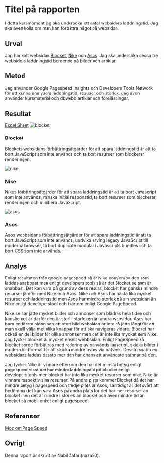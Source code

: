 Titel på rapporten
=======================

I detta kursmoment jag ska undersöka ett antal websidors laddningstid. Jag ska även kolla om man kan förbättra något på websidan.

Urval
-----------------------

Jag har valt websidan <a href="https://www.blocket.se">Blocket</a>, <a href="https://www.nike.com/se/en/">Nike</a> och <a href="https://www.asos.com">Asos</a>. Jag ska undersöka dessa tre websidors laddningstid beroende på  bilder och artiklar.


Metod
-----------------------

Jag använder Google Pagespeed Insights och Developers Tools Network för att kunna analysera laddningstid, resuser och storlek. Jag även använder kursmaterial och dbwebb artiklar och föreläsningar. 

Resultat
-----------------------

<a href="https://docs.google.com/spreadsheets/d/1TvBQZ8DZ91DeBqlQVKwyZeDoW939pDzWHU5SM33Sg94/edit?usp=sharing">Excel Sheet</a>
<img src="../assets/img/blocket.jpg" alt="blocket">


### Blocket

Blockets websidans förbättringsåtgärder för att spara laddningstid är att ta bort JavaScript som inte används och ta bort resurser som blockerar renderingen.

<img src="../assets/img/nike.jpg" alt="nike">


### Nike

Nikes förbttringsåtgärder för att spara laddningstid är att ta bort Javascript som inte används, minska initial responstid, ta bort resurser som blockerar renderingen och minifiera JavaScript.

<img src="../assets/img/asos.jpg" alt="asos">


### Asos

Asos webbsidans förbättringsåtgärder för att spara laddningstid är att ta bort JavaScript som inte används, undvika erving legacy JavaScript till moderna browser, ta bort duplicate modular i Javascripts bundles och ta bort CSS som inte används.

Analys
-----------------------

Enligt resultaten från google pagespeed så är Nike.com/en/sv den som laddas snabbast men enligt developers tools så är det Blocket.se som är snabbast. Det kan vara på grund av dess resurs, blocket har ganska mindre resurser jämför med Nike och Asos. Nike och Asos har nästa lika mycket resurser och laddningstid men Asos har mindre storlek på sin websidan än Nike enligt developerstool och tvärtom enligt Google PageSpeed.

Nike.se har jätte mycket bilder och annonser som blädras hela tiden och kanske det är darför den är stort i storleken än andra websidor. Asos har bara en första sidan och ett stort bild websidan är inte så jätte långt för att man skalll välja met olika knappar för att ska navigeras vidare. Blocket har också en del bilder för olika annonser men det är inte lika mycket som Nike. Jag tycker blocket är mycket enkelt webbsidan. Enligt PageSpeed så blocket borde förbättras med radering av oanvänds jaascript, skicka bilder i modern bildformat för att skicka mindre bytes via nätverk. Dessto snabb en websidans laddas dessto mer den har chans att användare stannar på den.

Jag tycker Nike är vinnare eftersom den har det minsta betyg enligt pagespeed visst det har mindre laddningstid på blocket enligt developerstools men blocket har inte lika mycket resurser som nike. Nike är vinnare respektiv sina resurser. På andra plats kommer Blocket då det har mindre betyg i pagespeed och tredje plats är Asos, samtidigt är det svårt att bedömma det kan vara Asos på andra plats för det har mer resurser än blocket men det är mindre i storlek än blocket och även mindre tid än blocket på mobil enhet enligt pagespeed.

Referenser
-----------------------
<a href="https://moz.com/learn/seo/page-speed">Moz om Page Speed</a>


Övrigt
-----------------------

Denna raport är skrivit av Nabil Zafari(naza20).